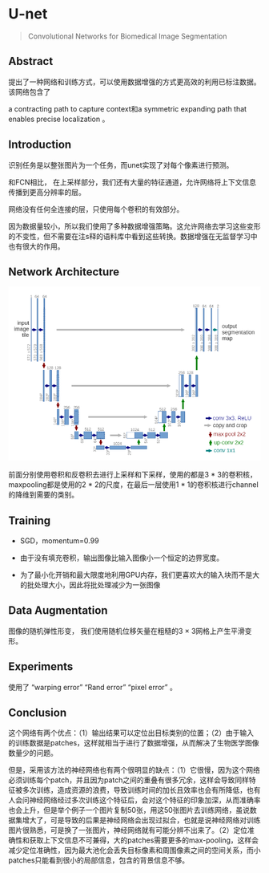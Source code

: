 #  U-net 

> Convolutional Networks for Biomedical Image Segmentation

## Abstract

提出了一种网络和训练方式，可以使用数据增强的方式更高效的利用已标注数据。该网络包含了

a contracting path to capture context和a symmetric expanding path  that enables precise localization 。

## Introduction

识别任务是以整张图片为一个任务，而unet实现了对每个像素进行预测。

和FCN相比， 在上采样部分，我们还有大量的特征通道，允许网络将上下文信息传播到更高分辨率的层。 

网络没有任何全连接的层，只使用每个卷积的有效部分。

因为数据量较小，所以我们使用了多种数据增强策略。这允许网络去学习这些变形的不变性，但不需要在注s释的语料库中看到这些转换。数据增强在无监督学习中也有很大的作用。

## Network Architecture

![unet](pic/unet.jpg)

前面分别使用卷积和反卷积去进行上采样和下采样，使用的都是3 * 3的卷积核，maxpooling都是使用的2 * 2的尺度，在最后一层使用1 * 1的卷积核进行channel的降维到需要的类别。

## Training

* SGD，momentum=0.99
* 由于没有填充卷积，输出图像比输入图像小一个恒定的边界宽度。

* 为了最小化开销和最大限度地利用GPU内存，我们更喜欢大的输入块而不是大的批处理大小，因此将批处理减少为一张图像

## Data Augmentation

图像的随机弹性形变， 我们使用随机位移矢量在粗糙的3 × 3网格上产生平滑变形。 

##  Experiments 

使用了 “warping error” “Rand error”   “pixel error” 。

##  Conclusion

这个网络有两个优点：（1）输出结果可以定位出目标类别的位置；（2）由于输入的训练数据是patches，这样就相当于进行了数据增强，从而解决了生物医学图像数量少的问题。

但是，采用该方法的神经网络也有两个很明显的缺点：（1）它很慢，因为这个网络必须训练每个patch，并且因为patch之间的重叠有很多冗余，这样会导致同样特征被多次训练，造成资源的浪费，导致训练时间的加长且效率也会有所降低，也有人会问神经网络经过多次训练这个特征后，会对这个特征的印象加深，从而准确率也会上升，但是举个例子一个图片复制50张，用这50张图片去训练网络，虽说数据集增大了，可是导致的后果是神经网络会出现过拟合，也就是说神经网络对训练图片很熟悉，可是换了一张图片，神经网络就有可能分辨不出来了。（2）定位准确性和获取上下文信息不可兼得，大的patches需要更多的max-pooling，这样会减少定位准确性，因为最大池化会丢失目标像素和周围像素之间的空间关系，而小patches只能看到很小的局部信息，包含的背景信息不够。